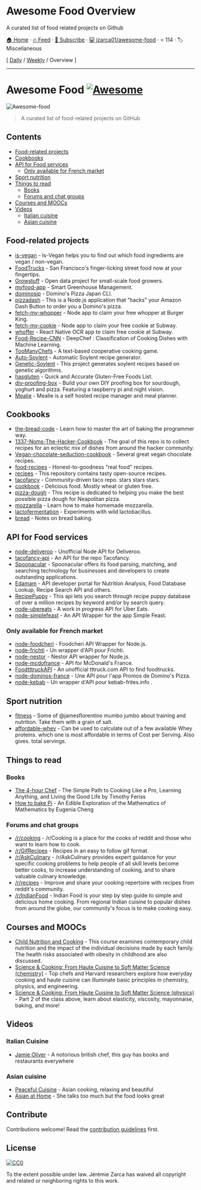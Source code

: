 # Awesome Food Overview

A curated list of food related projects on Github

[🏠 Home](/README.md) · [🔥 Feed](https://test.trackawesomelist.com/jzarca01/awesome-food/rss.xml) · [📮 Subscribe](https://trackawesomelist.us17.list-manage.com/subscribe?u=d2f0117aa829c83a63ec63c2f&id=36a103854c) · [😺 jzarca01/awesome-food](https://github.com/jzarca01/awesome-food) · ⭐ 114 · 🏷️ Miscellaneous

[ [Daily](/content/jzarca01/awesome-food/README.md) / [Weekly](/content/jzarca01/awesome-food/week/README.md) / Overview ]

---

# Awesome Food [![Awesome](https://awesome.re/badge.svg)](https://awesome.re)

![Awesome-food](https://github.com/jzarca01/awesome-food/raw/master/awesome_food.png)

> A curated list of food-related projects on GitHub

## Contents

*   [Food-related projects](#food-related-projects)
*   [Cookbooks](#cookbooks)
*   [API for Food services](#api-for-food-services)
    *   [Only available for French market](#only-available-for-french-market)
*   [Sport nutrition](#sport-nutrition)
*   [Things to read](#things-to-read)
    *   [Books](#books)
    *   [Forums and chat groups](#forums-and-chat-groups)
*   [Courses and MOOCs](#courses-and-moocs)
*   [Videos](#videos)
    *   [Italian cuisine](#italian-cuisine)
    *   [Asian cuisine](#asian-cuisine)

## Food-related projects

*   [is-vegan](https://github.com/hmontazeri/is-vegan) - Is-Vegan helps you to find out which food ingredients are vegan / non-vegan.
*   [FoodTrucks](https://github.com/prakhar1989/FoodTrucks) - San Francisco's finger-licking street food now at your fingertips.
*   [Growstuff](https://github.com/Growstuff/growstuff) - Open data project for small-scale food growers.
*   [myfood-app](https://github.com/MickaelGandecki/myfood-app) - Smart Greenhouse Management.
*   [dominosjp](https://github.com/inket/dominosjp) - Domino's Pizza Japan CLI.
*   [pizzadash](https://github.com/bhberson/pizzadash) - This is a Node.js application that "hacks" your Amazon Dash Button to order you a Domino's pizza.
*   [fetch-my-whopper](https://github.com/jzarca01/fetch-my-whopper) - Node app to claim your free whopper at Burger King.
*   [fetch-my-cookie](https://github.com/jzarca01/fetch-my-cookie) - Node app to claim your free cookie at Subway.
*   [whoffer](https://github.com/jzarca01/whoffer) - React Native OCR app to claim free cookie at Subway.
*   [Food-Recipe-CNN](https://github.com/Murgio/Food-Recipe-CNN) - DeepChef : Classification of Cooking Dishes with Machine Learning.
*   [TooManyChefs](https://github.com/navignaw/TooManyChefs) - A text-based cooperative cooking game.
*   [Auto-Soylent](https://github.com/nick/auto-soylent) - Automatic Soylent recipe generator.
*   [Genetic-Soylent](https://github.com/nick/genetic-soylent) - This project generates soylent recipes based on genetic algorithms.
*   [hasgluten](https://github.com/hasgluten/hasgluten) - Quick and Accurate Gluten-Free Foods List.
*   [diy-proofing-box](https://github.com/hendricius/diy-proofing-box) - Build your own DIY proofing box for sourdough, yoghurt and pizza. Featuring a raspberry pi and night vision.
*   [Mealie](https://github.com/hay-kot/mealie) - Mealie is a self hosted recipe manager and meal planner.

## Cookbooks

*   [the-bread-code](https://github.com/hendricius/the-bread-code) - Learn how to master the art of baking the programmer way.
*   [1337-Noms-The-Hacker-Cookbook](https://github.com/DEAD10C5/1337-Noms-The-Hacker-Cookbook) - The goal of this repo is to collect recipes for an eclectic mix of dishes from around the hacker community.
*   [Vegan-chocolate-seduction-cookbook](https://github.com/the-domains/vegan-chocolate-seduction-cookbook) - Several great vegan chocolate recipes.
*   [food-recipes](https://github.com/obfuscurity/food-recipes) - Honest-to-goodness "real food" recipes.
*   [recipes](https://github.com/bzimmerman/recipes) - This repository contains tasty open-source recipes.
*   [tacofancy](https://github.com/sinker/tacofancy) - Community-driven taco repo. stars stars stars.
*   [cookbook](https://github.com/jlinder/cookbook) - Delicious food. Mostly wheat or gluten free.
*   [pizza-dough](https://github.com/hendricius/pizza-dough) - This recipe is dedicated to helping you make the best possible pizza dough for Neapolitan pizza.
*   [mozzarella](https://github.com/hendricius/mozzarella) - Learn how to make homemade mozzarella.
*   [lactofermentation](https://github.com/tirimia/lactofermentation) - Experiments with wild lactobacillus.
*   [bread](https://github.com/dgryski/bread) - Notes on bread baking.

## API for Food services

*   [node-deliveroo](https://github.com/jzarca01/node-deliveroo) - Unofficial Node API for Deliveroo.
*   [tacofancy-api](https://github.com/evz/tacofancy-api) - An API for the repo Tacofancy.
*   [Spoonacular](https://spoonacular.com/food-api) -
    Spoonacular offers its food parsing, matching, and searching technology for businesses and developers to create outstanding applications.
*   [Edamam](https://developer.edamam.com/) - API developer portal for Nutrition Analysis, Food Database Lookup, Recipe Search API and others.
*   [RecipePuppy](http://www.recipepuppy.com/about/api/) - This api lets you search through recipe puppy database of over a million recipes by keyword and/or by search query.
*   [node-ubereats](https://github.com/jzarca01/node-ubereats) - A work in progress API for Uber Eats.
*   [node-simplefeast](https://github.com/jzarca01/node-simplefeast) - An API Wrapper for the app Simple Feast.

### Only available for French market

*   [node-foodcheri](https://github.com/jzarca01/node-foodcheri) - Foodcheri API Wrapper for Node.js.
*   [node-frichti](https://github.com/jzarca01/node-frichti) - Un wrapper d'API pour Frichti.
*   [node-nestor](https://github.com/jzarca01/node-nestor) - Nestor API wrapper for Node.js.
*   [node-mcdofrance](https://github.com/jzarca01/node-mcdofrance) - API for McDonald's France.
*   [FoodtttruckAPI](https://github.com/jzarca01/FoodtttruckAPI.git) - An unofficial tttruck.com API to find foodtrucks.
*   [node-dominos-france](https://github.com/jzarca01/node-dominos-france.git) - Une API pour l'app Promos de Domino's Pizza.
*   [node-kebab](https://github.com/jzarca01/node-kebab) - Un wrapper d'API pour kebab-frites.info .

## Sport nutrition

*   [fitness](https://github.com/jamesflorentino/fitness) - Some of @jamesflorentino mumbo jumbo about training and nutrition. Take them with a grain of salt.
*   [affordable-whey](https://github.com/prkeshri/affordable-whey) - Can be used to calculate out of a few available Whey proteins. which one is most affordable in terms of Cost per Serving. Also gives. total servings.

## Things to read

### Books

*   [The 4-hour Chef](https://www.goodreads.com/book/show/13129810-the-4-hour-chef) - The Simple Path to Cooking Like a Pro, Learning Anything, and Living the Good Life by Timothy Feriss
*   [How to bake Pi](https://www.goodreads.com/book/show/23360039-how-to-bake-pi) - An Edible Exploration of the Mathematics of Mathematics by Eugenia Cheng

### Forums and chat groups

*   [/r/cooking](https://www.reddit.com/r/Cooking/) - /r/Cooking is a place for the cooks of reddit and those who want to learn how to cook.
*   [/r/GifRecipes](https://www.reddit.com/r/GifRecipes/) - Recipes in an easy to follow gif format.
*   [/r/AskCulinary](https://www.reddit.com/r/AskCulinary/) - /r/AskCulinary provides expert guidance for your specific cooking problems to help people of all skill levels become better cooks, to increase understanding of cooking, and to share valuable culinary knowledge.
*   [/r/recipes](https://www.reddit.com/r/recipes/) - Improve and share your cooking repertoire with recipes from reddit's community.
*   [/r/IndianFood](https://www.reddit.com/r/IndianFood/) - Indian Food is your step by step guide to simple and delicious home cooking. From regional Indian cuisine to popular dishes from around the globe, our community's focus is to make cooking easy.

## Courses and MOOCs

*   [Child Nutrition and Cooking](https://www.coursera.org/learn/childnutrition) - This course examines contemporary child nutrition and the impact of the individual decisions made by each family. The health risks associated with obesity in childhood are also discussed.
*   [Science & Cooking: From Haute Cuisine to Soft Matter Science (chemistry)](https://www.edx.org/course/science-cooking-from-haute-cuisine-to-soft-matter-science-chemistry) - Top chefs and Harvard researchers explore how everyday cooking and haute cuisine can illuminate basic principles in chemistry, physics, and engineering.
*   [Science & Cooking: From Haute Cuisine to Soft Matter Science (physics)](https://www.edx.org/course/science-cooking-from-haute-cuisine-to-soft-matter-science-physics-2) - Part 2 of the class above, learn about elasticity, viscosity, mayonnaise, baking, and more!

## Videos

### Italian Cuisine

*   [Jamie Oliver](https://www.youtube.com/user/JamieOliver) - A notorious british chef, this guy has books and restaurants everywhere

### Asian cuisine

*   [Peaceful Cuisine](https://www.youtube.com/user/ryoya1983) - Asian cooking, relaxing and beautiful
*   [Asian at Home](https://www.youtube.com/user/SeonkyoungLongest) - She talks too much but the food looks great

## Contribute

Contributions welcome! Read the [contribution guidelines](https://github.com/jzarca01/awesome-food/blob/master/readme.md/contributing.md) first.

## License

[![CC0](http://mirrors.creativecommons.org/presskit/buttons/88x31/svg/cc-zero.svg)](http://creativecommons.org/publicdomain/zero/1.0)

To the extent possible under law. Jérémie Zarca has waived all copyright and
related or neighboring rights to this work.

